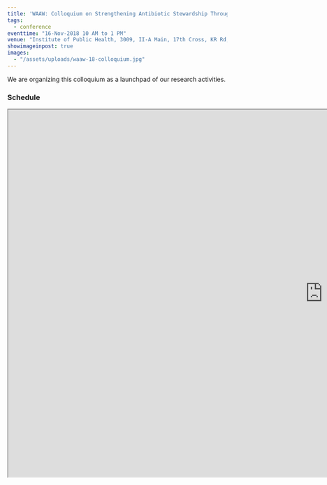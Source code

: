 ```yaml
---
title: 'WAAW: Colloquium on Strengthening Antibiotic Stewardship Through Coordinated Research & Development'
tags:
  - conference
eventtime: "16-Nov-2018 10 AM to 1 PM"
venue: "Institute of Public Health, 3009, II-A Main, 17th Cross, KR Rd, Siddanna Layout, Banashankari Stage II, Bengaluru"
showimageinpost: true
images:
  - "/assets/uploads/waaw-18-colloquium.jpg"
---
```


We are organizing this colloquium as a launchpad of our research activities.

### Schedule

<div class="elastic-container">
    <iframe src="https://drive.google.com/file/d/1FCtI-UagAHHgadJo0mkEUgxtO5asSO0p/preview" width="1440" height="840"></iframe>
</div>
